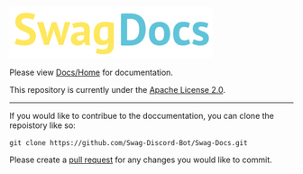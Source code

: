 ![enter image description here](https://github.com/Swag-Discord-Bot/Swag-Docs/blob/main/Assets/DocsLogo.png?raw=true)

Please view [Docs/Home](Docs/Home.md) for documentation. 

This repository is currently under the [Apache License 2.0](https://github.com/Swag-Discord-Bot/Swag-Docs/blob/main/LICENSE).

---

If you would like to contribue to the doccumentation, you can clone the repoistory like so:
```
git clone https://github.com/Swag-Discord-Bot/Swag-Docs.git
```
Please create a [pull request](https://github.com/Swag-Discord-Bot/Swag-Docs/pulls) for any changes you would like to commit.
